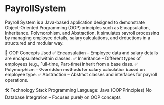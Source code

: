 # PayrollSystem
Payroll System is a Java-based application designed to demonstrate Object-Oriented Programming (OOP) principles such as Encapsulation, Inheritance, Polymorphism, and Abstraction. It simulates payroll processing by managing employee details, salary calculations, and deductions in a structured and modular way.

🚀 OOP Concepts Used
✅ Encapsulation – Employee data and salary details are encapsulated within classes.
✅ Inheritance – Different types of employees (e.g., Full-time, Part-time) inherit from a base class.
✅ Polymorphism – Overridden methods for salary calculation based on employee type.
✅ Abstraction – Abstract classes and interfaces for payroll operations.

🛠️ Technology Stack
Programming Language: Java (OOP Principles)
No Database Integration – Focuses purely on OOP concepts
